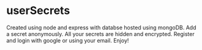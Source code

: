 # userSecrets
Created using node and express with databse hosted using mongoDB.
Add a secret anonymously. All your secrets are hidden and encrypted. Register and login with google or using your email. 
Enjoy!
